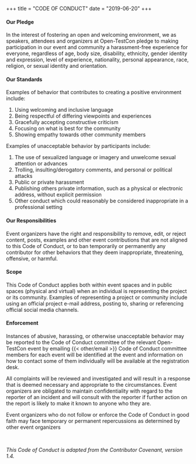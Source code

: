 +++
title = "CODE OF CONDUCT"
date = "2019-06-20"
+++

#### Our Pledge

In the interest of fostering an open and welcoming environment, we as speakers, attendees and organizers at Open-TestCon pledge to making participation in our event and community a harassment-free experience for everyone, regardless of age, body size, disability, ethnicity, gender identity and expression, level of experience, nationality, personal appearance, race, religion, or sexual identity and orientation.

<!--more-->

#### Our Standards

Examples of behavior that contributes to creating a positive environment include:

1. Using welcoming and inclusive language
1. Being respectful of differing viewpoints and experiences
1. Gracefully accepting constructive criticism
1. Focusing on what is best for the community
1. Showing empathy towards other community members

Examples of unacceptable behavior by participants include:

1. The use of sexualized language or imagery and unwelcome sexual attention or advances
1. Trolling, insulting/derogatory comments, and personal or political attacks
1. Public or private harassment
1. Publishing others private information, such as a physical or electronic address, without explicit permission
1. Other conduct which could reasonably be considered inappropriate in a professional setting

#### Our Responsibilities

Event organizers have the right and responsibility to remove, edit, or reject content, posts, examples and other event contributions that are not aligned to this Code of Conduct, or to ban temporarily or permanently any contributor for other behaviors that they deem inappropriate, threatening, offensive, or harmful.

#### Scope

This Code of Conduct applies both within event spaces and in public spaces (physical and virtual) when an individual is representing the project or its community. Examples of representing a project or community include using an official project e-mail address, posting to, sharing or referencing official social media channels.

#### Enforcement

Instances of abusive, harassing, or otherwise unacceptable behavior may be reported to the Code of Conduct committee of the relevant Open-TestCon event by emailing {{< other/email >}} Code of Conduct committee members for each event will be identified at the event and information on how to contact some of them individually will be available at the registration desk.

All complaints will be reviewed and investigated and will result in a response that is deemed necessary and appropriate to the circumstances. Event organizers are obligated to maintain confidentiality with regard to the reporter of an incident and will consult with the reporter if further action on the report is likely to make it known to anyone who they are.

Event organizers who do not follow or enforce the Code of Conduct in good faith may face temporary or permanent repercussions as determined by other event organizers

<br>

<p class="right"><em>This Code of Conduct is adapted from the Contributor Covenant, version 1.4.</em></p>

<br><br>
